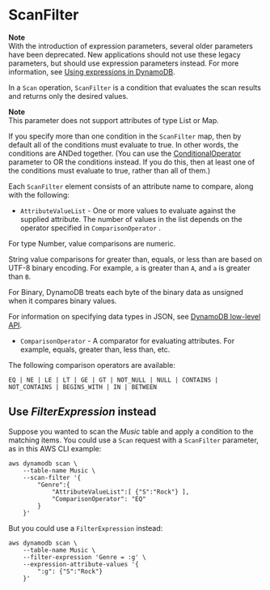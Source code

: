 # ScanFilter<a name="LegacyConditionalParameters.ScanFilter"></a>

**Note**  
With the introduction of expression parameters, several older parameters have been deprecated\. New applications should not use these legacy parameters, but should use expression parameters instead\. For more information, see [Using expressions in DynamoDB](Expressions.md)\.

In a `Scan` operation, `ScanFilter` is a condition that evaluates the scan results and returns only the desired values\.

**Note**  
This parameter does not support attributes of type List or Map\.

If you specify more than one condition in the `ScanFilter` map, then by default all of the conditions must evaluate to true\. In other words, the conditions are ANDed together\. \(You can use the [ConditionalOperator](LegacyConditionalParameters.ConditionalOperator.md) parameter to OR the conditions instead\. If you do this, then at least one of the conditions must evaluate to true, rather than all of them\.\)

Each `ScanFilter` element consists of an attribute name to compare, along with the following:
+  `AttributeValueList` \- One or more values to evaluate against the supplied attribute\. The number of values in the list depends on the operator specified in `ComparisonOperator` \.

  For type Number, value comparisons are numeric\.

  String value comparisons for greater than, equals, or less than are based on UTF\-8 binary encoding\. For example, `a` is greater than `A`, and `a` is greater than `B`\.

  For Binary, DynamoDB treats each byte of the binary data as unsigned when it compares binary values\.

  For information on specifying data types in JSON, see [DynamoDB low\-level API](Programming.LowLevelAPI.md)\.
+  `ComparisonOperator` \- A comparator for evaluating attributes\. For example, equals, greater than, less than, etc\.

  The following comparison operators are available:

   `EQ | NE | LE | LT | GE | GT | NOT_NULL | NULL | CONTAINS | NOT_CONTAINS | BEGINS_WITH | IN | BETWEEN` 

## Use *FilterExpression* instead<a name="w120aac41c23c27c15"></a>

Suppose you wanted to scan the *Music* table and apply a condition to the matching items\. You could use a `Scan` request with a `ScanFilter` parameter, as in this AWS CLI example:

```
aws dynamodb scan \
    --table-name Music \
    --scan-filter '{
        "Genre":{
            "AttributeValueList":[ {"S":"Rock"} ],
            "ComparisonOperator": "EQ"
        }
    }'
```

But you could use a `FilterExpression` instead:

```
aws dynamodb scan \
    --table-name Music \
    --filter-expression 'Genre = :g' \
    --expression-attribute-values '{
        ":g": {"S":"Rock"} 
    }'
```
